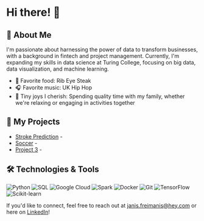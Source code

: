 # Hi there! 👋

## 🌟 About Me

I'm passionate about harnessing the power of data to transform businesses, with a background in fintech and project management. Currently, I'm expanding my skills in data science at Turing College, focusing on big data, data visualization, and machine learning.

- 🥩 Favorite food: Rib Eye Steak
- 🎧 Favorite music: UK Hip Hop
- 🌱 Tiny joys I cherish: Spending quality time with my family, whether we're relaxing or engaging in activities together 

## 🔗 My Projects

- [Stroke Prediction](https://github.com/Janis-F/stroke-prediction/tree/master) - 
- [Soccer](your_project2_url) - 
- [Project 3](your_project3_url) - 

## 🛠️ Technologies & Tools

![Python](https://img.shields.io/badge/-Python-333333?style=flat&logo=python)
![SQL](https://img.shields.io/badge/-SQL-333333?style=flat&logo=sql)
![Google Cloud](https://img.shields.io/badge/-Google%20Cloud-333333?style=flat&logo=google-cloud)
![Spark](https://img.shields.io/badge/-Spark-333333?style=flat&logo=apache-spark)
![Docker](https://img.shields.io/badge/-Docker-333333?style=flat&logo=docker)
![Git](https://img.shields.io/badge/-Git-333333?style=flat&logo=git)
![TensorFlow](https://img.shields.io/badge/-TensorFlow-333333?style=flat&logo=tensorflow)
![Scikit-learn](https://img.shields.io/badge/-Scikit--learn-333333?style=flat&logo=scikit-learn)

If you'd like to connect, feel free to reach out at [janis.freimanis@hey.com](mailto:janis.freimanis@hey.com) or here on [LinkedIn](https://www.linkedin.com/in/janis-freimanis/)!
